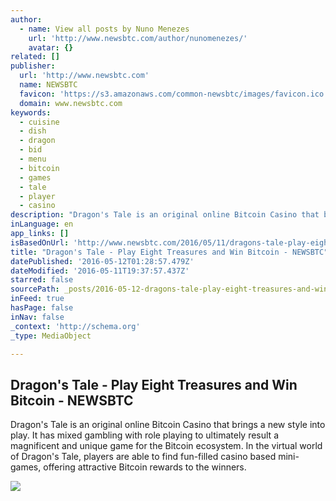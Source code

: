 ```yaml
---
author:
  - name: View all posts by Nuno Menezes
    url: 'http://www.newsbtc.com/author/nunomenezes/'
    avatar: {}
related: []
publisher:
  url: 'http://www.newsbtc.com'
  name: NEWSBTC
  favicon: 'https://s3.amazonaws.com/common-newsbtc/images/favicon.ico'
  domain: www.newsbtc.com
keywords:
  - cuisine
  - dish
  - dragon
  - bid
  - menu
  - bitcoin
  - games
  - tale
  - player
  - casino
description: "Dragon's Tale is an original online Bitcoin Casino that brings a new style into play. It has mixed gambling with role playing to ultimately result a magnificent and unique game for the Bitcoin ecosystem. In the virtual world of Dragon's Tale, players are able to find fun-filled casino based mini-games, offering attractive Bitcoin rewards to the winners."
inLanguage: en
app_links: []
isBasedOnUrl: 'http://www.newsbtc.com/2016/05/11/dragons-tale-play-eight-treasures-chinese-cuisine-earn-bitcoin/'
title: "Dragon's Tale - Play Eight Treasures and Win Bitcoin - NEWSBTC"
datePublished: '2016-05-12T01:28:57.479Z'
dateModified: '2016-05-11T19:37:57.437Z'
starred: false
sourcePath: _posts/2016-05-12-dragons-tale-play-eight-treasures-and-win-bitcoin-newsb.md
inFeed: true
hasPage: false
inNav: false
_context: 'http://schema.org'
_type: MediaObject

---
```

<article style=""><h1>Dragon's Tale - Play Eight Treasures and Win Bitcoin - NEWSBTC</h1><p>Dragon's Tale is an original online Bitcoin Casino that brings a new style into play. It has mixed gambling with role playing to ultimately result a magnificent and unique game for the Bitcoin ecosystem. In the virtual world of Dragon's Tale, players are able to find fun-filled casino based mini-games, offering attractive Bitcoin rewards to the winners.</p><img src="http://s3.amazonaws.com/main-newsbtc-images/2016/05/11150123/food_dragons-Tale.jpg" /></article>